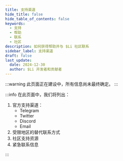 ```yaml
---
title: 支持渠道
hide_title: false
hide_table_of_contents: false
keywords:
  - 支持
  - 帮助
  - 联系
  - 社区
description: 如何获得帮助并与 $Li 社区联系
sidebar_label: 支持渠道
draft: false
last_update:
  date: 2024-12-30
  author: $Li 开发者和贡献者
---
```


:::warning
此页面正在建设中，所有信息尚未最终确定。
:::

:::info
在此页面中，我们将列出：

1. 官方支持渠道：
   - Telegram
   - Twitter
   - Discord
   - Email
2. 受限地区的替代联系方式
3. 社区支持资源
4. 紧急联系信息

:::
